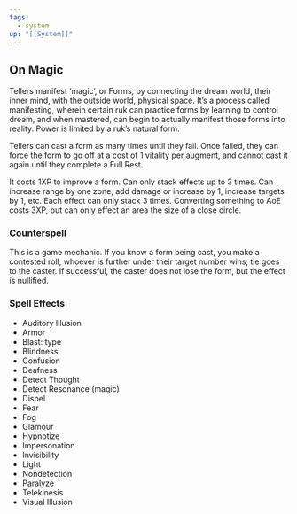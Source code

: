 ```yaml
---
tags:
  - system
up: "[[System]]"
---
```

## On Magic

Tellers manifest ‘magic’, or Forms, by connecting the dream world, their inner mind, with the outside world, physical space. It’s a process called manifesting, wherein certain ruk can practice forms by learning to control dream, and when mastered, can begin to actually manifest those forms into reality. Power is limited by a ruk’s natural form.

Tellers can cast a form as many times until they fail. Once failed, they can force the form to go off at a cost of 1 vitality per augment, and cannot cast it again until they complete a Full Rest.

It costs 1XP to improve a form. Can only stack effects up to 3 times. Can increase range by one zone, add damage or increase by 1, increase targets by 1, etc. Each effect can only stack 3 times. Converting something to AoE costs 3XP, but can only effect an area the size of a close circle.

### Counterspell 

This is a game mechanic. If you know a form being cast, you make a contested roll, whoever is further under their target number wins, tie goes to the caster. If successful, the caster does not lose the form, but the effect is nullified.

### Spell Effects

- Auditory Illusion
- Armor
- Blast: type
- Blindness
- Confusion
- Deafness
- Detect Thought
- Detect Resonance (magic)
- Dispel
- Fear
- Fog
- Glamour
- Hypnotize
- Impersonation
- Invisibility
- Light
- Nondetection
- Paralyze
- Telekinesis
- Visual Illusion